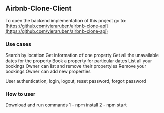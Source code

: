 ## Airbnb-Clone-Client

To open the backend implementation of this project go to: [https://github.com/vieraruben/airbnb-clone-api](https://github.com/vieraruben/airbnb-clone-api)

### Use cases

Search by location
Get information of one property
Get all the unavailable dates for the property
Book a property for particular dates
List all your bookings
Owner can list and remove their propertyies
Remove your bookings
Owner can add new properties

User authentication, login, logout, reset password, forgot password


### How to user

Download and run commands
 1 - npm install
 2 - npm start